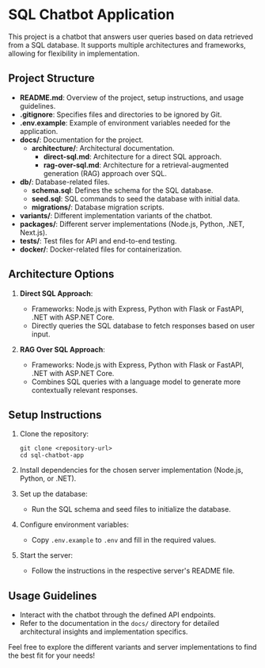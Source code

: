 # SQL Chatbot Application

This project is a chatbot that answers user queries based on data retrieved from a SQL database. It supports multiple architectures and frameworks, allowing for flexibility in implementation.

## Project Structure

- **README.md**: Overview of the project, setup instructions, and usage guidelines.
- **.gitignore**: Specifies files and directories to be ignored by Git.
- **.env.example**: Example of environment variables needed for the application.
- **docs/**: Documentation for the project.
  - **architecture/**: Architectural documentation.
    - **direct-sql.md**: Architecture for a direct SQL approach.
    - **rag-over-sql.md**: Architecture for a retrieval-augmented generation (RAG) approach over SQL.
- **db/**: Database-related files.
  - **schema.sql**: Defines the schema for the SQL database.
  - **seed.sql**: SQL commands to seed the database with initial data.
  - **migrations/**: Database migration scripts.
- **variants/**: Different implementation variants of the chatbot.
- **packages/**: Different server implementations (Node.js, Python, .NET, Next.js).
- **tests/**: Test files for API and end-to-end testing.
- **docker/**: Docker-related files for containerization.

## Architecture Options

1. **Direct SQL Approach**: 
   - Frameworks: Node.js with Express, Python with Flask or FastAPI, .NET with ASP.NET Core.
   - Directly queries the SQL database to fetch responses based on user input.

2. **RAG Over SQL Approach**: 
   - Frameworks: Node.js with Express, Python with Flask or FastAPI, .NET with ASP.NET Core.
   - Combines SQL queries with a language model to generate more contextually relevant responses.

## Setup Instructions

1. Clone the repository:
   ```
   git clone <repository-url>
   cd sql-chatbot-app
   ```

2. Install dependencies for the chosen server implementation (Node.js, Python, or .NET).

3. Set up the database:
   - Run the SQL schema and seed files to initialize the database.

4. Configure environment variables:
   - Copy `.env.example` to `.env` and fill in the required values.

5. Start the server:
   - Follow the instructions in the respective server's README file.

## Usage Guidelines

- Interact with the chatbot through the defined API endpoints.
- Refer to the documentation in the `docs/` directory for detailed architectural insights and implementation specifics.

Feel free to explore the different variants and server implementations to find the best fit for your needs!